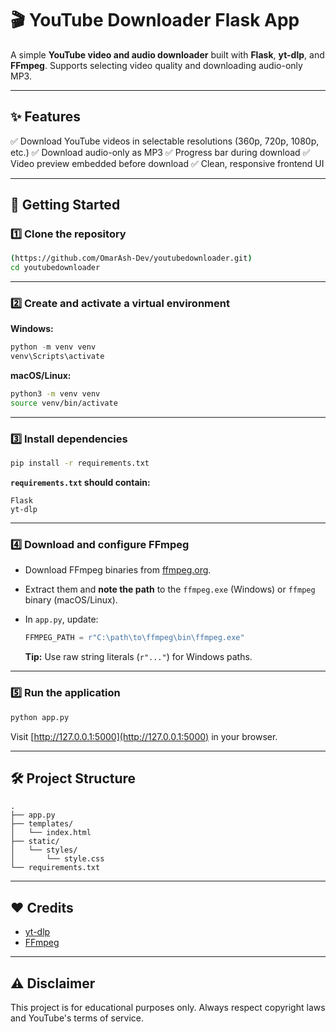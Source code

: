 # 🎬 YouTube Downloader Flask App

A simple **YouTube video and audio downloader** built with **Flask**, **yt-dlp**, and **FFmpeg**.
Supports selecting video quality and downloading audio-only MP3.

---

## ✨ Features

✅ Download YouTube videos in selectable resolutions (360p, 720p, 1080p, etc.)
✅ Download audio-only as MP3
✅ Progress bar during download
✅ Video preview embedded before download
✅ Clean, responsive frontend UI

---

## 🚀 Getting Started

### 1️⃣ Clone the repository

```bash
(https://github.com/OmarAsh-Dev/youtubedownloader.git)
cd youtubedownloader
```

---

### 2️⃣ Create and activate a virtual environment

**Windows:**

```powershell
python -m venv venv
venv\Scripts\activate
```

**macOS/Linux:**

```bash
python3 -m venv venv
source venv/bin/activate
```

---

### 3️⃣ Install dependencies

```bash
pip install -r requirements.txt
```

**`requirements.txt` should contain:**

```
Flask
yt-dlp
```

---

### 4️⃣ Download and configure FFmpeg

* Download FFmpeg binaries from [ffmpeg.org](https://ffmpeg.org/download.html).
* Extract them and **note the path** to the `ffmpeg.exe` (Windows) or `ffmpeg` binary (macOS/Linux).
* In `app.py`, update:

  ```python
  FFMPEG_PATH = r"C:\path\to\ffmpeg\bin\ffmpeg.exe"
  ```

  **Tip:** Use raw string literals (`r"..."`) for Windows paths.

---

### 5️⃣ Run the application

```bash
python app.py
```

Visit [http://127.0.0.1:5000](http://127.0.0.1:5000) in your browser.

---

## 🛠️ Project Structure

```
.
├── app.py
├── templates/
│   └── index.html
├── static/
│   └── styles/
│       └── style.css
└── requirements.txt
```

---

## ❤️ Credits

* [yt-dlp](https://github.com/yt-dlp/yt-dlp)
* [FFmpeg](https://ffmpeg.org/)

---

## ⚠️ Disclaimer

This project is for educational purposes only.
Always respect copyright laws and YouTube's terms of service.
